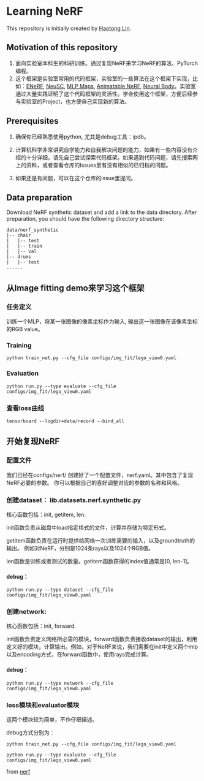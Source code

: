 # Learning NeRF

This repository is initially created by [Haotong Lin](https://haotongl.github.io/).

## Motivation of this repository

1. 面向实验室本科生的科研训练。通过复现NeRF来学习NeRF的算法、PyTorch编程。
2. 这个框架是实验室常用的代码框架，实验室的一些算法在这个框架下实现，比如：[ENeRF](https://github.com/zju3dv/enerf), [NeuSC](https://github.com/zju3dv/NeuSC), [MLP Maps](https://github.com/zju3dv/mlp_maps), [Animatable NeRF](https://github.com/zju3dv/animatable_nerf), [Neural Body](https://github.com/zju3dv/neuralbody)。实验室通过大量实践证明了这个代码框架的灵活性。学会使用这个框架，方便后续参与实验室的Project，也方便自己实现新的算法。

## Prerequisites

1. 确保你已经熟悉使用python, 尤其是debug工具：ipdb。

2. 计算机科学非常讲究自学能力和自我解决问题的能力，如果有一些内容没有介绍的十分详细，请先自己尝试探索代码框架。如果遇到代码问题，请先搜索网上的资料，或者查看仓库的Issues里有没有相似的已归档的问题。

3. 如果还是有问题，可以在这个仓库的issue里提问。

## Data preparation

Download NeRF synthetic dataset and add a link to the data directory. After preparation, you should have the following directory structure: 
```
data/nerf_synthetic
|-- chair
|   |-- test
|   |-- train
|   |-- val
|-- drums
|   |-- test
......
```


## 从Image fitting demo来学习这个框架


### 任务定义

训练一个MLP，将某一张图像的像素坐标作为输入, 输出这一张图像在该像素坐标的RGB value。

### Training

```
python train_net.py --cfg_file configs/img_fit/lego_view0.yaml
```

### Evaluation

```
python run.py --type evaluate --cfg_file configs/img_fit/lego_view0.yaml
```

### 查看loss曲线

```
tensorboard --logdir=data/record --bind_all
```


## 开始复现NeRF

### 配置文件

我们已经在configs/nerf/ 创建好了一个配置文件，nerf.yaml。其中包含了复现NeRF必要的参数。
你可以根据自己的喜好调整对应的参数的名称和风格。


### 创建dataset： lib.datasets.nerf.synthetic.py

核心函数包括：init, getitem, len.

init函数负责从磁盘中load指定格式的文件，计算并存储为特定形式。

getitem函数负责在运行时提供给网络一次训练需要的输入，以及groundtruth的输出。
例如对NeRF，分别是1024条rays以及1024个RGB值。

len函数是训练或者测试的数量。getitem函数获得的index值通常是[0, len-1]。


#### debug：

```
python run.py --type dataset --cfg_file configs/img_fit/lego_view0.yaml
```

### 创建network:

核心函数包括：init, forward.

init函数负责定义网络所必需的模块，forward函数负责接收dataset的输出，利用定义好的模块，计算输出。例如，对于NeRF来说，我们需要在init中定义两个mlp以及encoding方式，在forward函数中，使用rays完成计算。


#### debug：

```
python run.py --type network --cfg_file configs/img_fit/lego_view0.yaml
```

### loss模块和evaluator模块

这两个模块较为简单，不作仔细描述。

debug方式分别为：

```
python train_net.py --cfg_file configs/img_fit/lego_view0.yaml
```

```
python run.py --type evaluate --cfg_file configs/img_fit/lego_view0.yaml
```

from [nerf](https://github.com/cxzhou35/learning_nerf)
